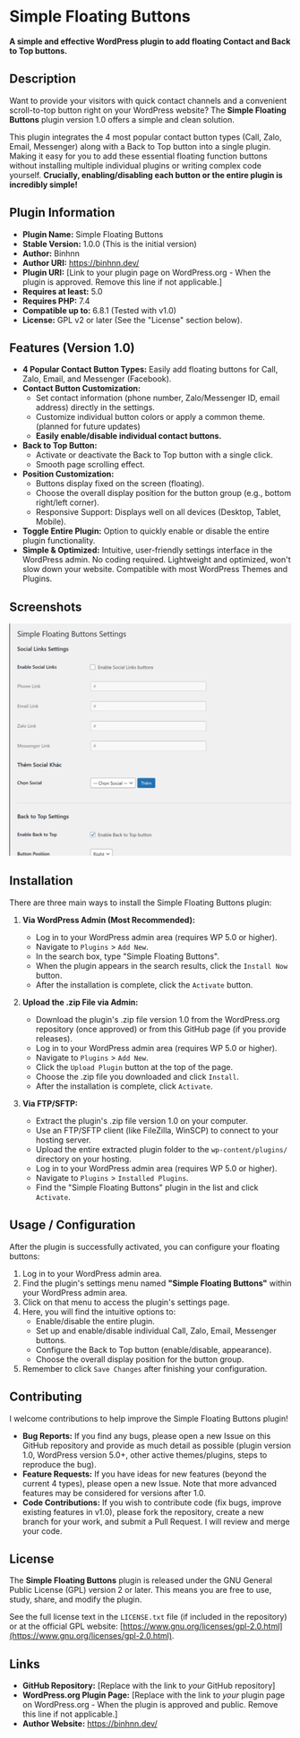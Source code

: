 # Simple Floating Buttons

**A simple and effective WordPress plugin to add floating Contact and Back to Top buttons.**

## Description

Want to provide your visitors with quick contact channels and a convenient scroll-to-top button right on your WordPress website? The **Simple Floating Buttons** plugin version 1.0 offers a simple and clean solution.

This plugin integrates the 4 most popular contact button types (Call, Zalo, Email, Messenger) along with a Back to Top button into a single plugin. Making it easy for you to add these essential floating function buttons without installing multiple individual plugins or writing complex code yourself. **Crucially, enabling/disabling each button or the entire plugin is incredibly simple!**

## Plugin Information

* **Plugin Name:** Simple Floating Buttons
* **Stable Version:** 1.0.0 (This is the initial version)
* **Author:** Binhnn
* **Author URI:** https://binhnn.dev/
* **Plugin URI:** [Link to your plugin page on WordPress.org - When the plugin is approved. Remove this line if not applicable.]
* **Requires at least:** 5.0
* **Requires PHP:** 7.4
* **Compatible up to:** 6.8.1 (Tested with v1.0)
* **License:** GPL v2 or later (See the "License" section below).

## Features (Version 1.0)

* **4 Popular Contact Button Types:** Easily add floating buttons for Call, Zalo, Email, and Messenger (Facebook).
* **Contact Button Customization:**
    * Set contact information (phone number, Zalo/Messenger ID, email address) directly in the settings.
    * Customize individual button colors or apply a common theme. (planned for future updates)
    * **Easily enable/disable individual contact buttons.**
* **Back to Top Button:**
    * Activate or deactivate the Back to Top button with a single click.
    * Smooth page scrolling effect.
* **Position Customization:**
    * Buttons display fixed on the screen (floating).
    * Choose the overall display position for the button group (e.g., bottom right/left corner).
    * Responsive Support: Displays well on all devices (Desktop, Tablet, Mobile).
* **Toggle Entire Plugin:** Option to quickly enable or disable the entire plugin functionality.
* **Simple & Optimized:** Intuitive, user-friendly settings interface in the WordPress admin. No coding required. Lightweight and optimized, won't slow down your website. Compatible with most WordPress Themes and Plugins.

## Screenshots

<img src="./images/plugin.PNG" alt="Simple Floating Buttons">

## Installation

There are three main ways to install the Simple Floating Buttons plugin:

1.  **Via WordPress Admin (Most Recommended):**
    * Log in to your WordPress admin area (requires WP 5.0 or higher).
    * Navigate to `Plugins` > `Add New`.
    * In the search box, type "Simple Floating Buttons".
    * When the plugin appears in the search results, click the `Install Now` button.
    * After the installation is complete, click the `Activate` button.

2.  **Upload the .zip File via Admin:**
    * Download the plugin's .zip file version 1.0 from the WordPress.org repository (once approved) or from this GitHub page (if you provide releases).
    * Log in to your WordPress admin area (requires WP 5.0 or higher).
    * Navigate to `Plugins` > `Add New`.
    * Click the `Upload Plugin` button at the top of the page.
    * Choose the .zip file you downloaded and click `Install`.
    * After the installation is complete, click `Activate`.

3.  **Via FTP/SFTP:**
    * Extract the plugin's .zip file version 1.0 on your computer.
    * Use an FTP/SFTP client (like FileZilla, WinSCP) to connect to your hosting server.
    * Upload the entire extracted plugin folder to the `wp-content/plugins/` directory on your hosting.
    * Log in to your WordPress admin area (requires WP 5.0 or higher).
    * Navigate to `Plugins` > `Installed Plugins`.
    * Find the "Simple Floating Buttons" plugin in the list and click `Activate`.

## Usage / Configuration

After the plugin is successfully activated, you can configure your floating buttons:

1.  Log in to your WordPress admin area.
2.  Find the plugin's settings menu named **"Simple Floating Buttons"** within your WordPress admin area.
3.  Click on that menu to access the plugin's settings page.
4.  Here, you will find the intuitive options to:
    * Enable/disable the entire plugin.
    * Set up and enable/disable individual Call, Zalo, Email, Messenger buttons.
    * Configure the Back to Top button (enable/disable, appearance).
    * Choose the overall display position for the button group.
5.  Remember to click `Save Changes` after finishing your configuration.

## Contributing

I welcome contributions to help improve the Simple Floating Buttons plugin!

* **Bug Reports:** If you find any bugs, please open a new Issue on this GitHub repository and provide as much detail as possible (plugin version 1.0, WordPress version 5.0+, other active themes/plugins, steps to reproduce the bug).
* **Feature Requests:** If you have ideas for new features (beyond the current 4 types), please open a new Issue. Note that more advanced features may be considered for versions after 1.0.
* **Code Contributions:** If you wish to contribute code (fix bugs, improve existing features in v1.0), please fork the repository, create a new branch for your work, and submit a Pull Request. I will review and merge your code.

## License

The **Simple Floating Buttons** plugin is released under the GNU General Public License (GPL) version 2 or later. This means you are free to use, study, share, and modify the plugin.

See the full license text in the `LICENSE.txt` file (if included in the repository) or at the official GPL website: [https://www.gnu.org/licenses/gpl-2.0.html](https://www.gnu.org/licenses/gpl-2.0.html).

## Links

* **GitHub Repository:** [Replace with the link to *your* GitHub repository]
* **WordPress.org Plugin Page:** [Replace with the link to *your* plugin page on WordPress.org - When the plugin is approved and public. Remove this line if not applicable.]
* **Author Website:** https://binhnn.dev/